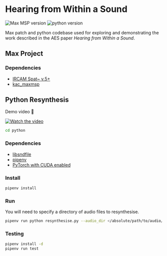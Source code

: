 # Hearing from Within a Sound

![Max MSP version](https://img.shields.io/badge/Max-8+-blue)
![python version](https://img.shields.io/badge/Python-3.11-blue)
<!-- <a href="https://doi.org/10.5281/zenodo.7274474">
![DOI](https://img.shields.io/badge/DOI-10.5281%2Fzenodo.7274474-blue)
</a> -->

Max patch and python codebase used for exploring and demonstrating the work described in the AES paper _Hearing from Within a Sound_.

## Max Project

### Dependencies

-   [IRCAM Spat~ v.5+](https://forum.ircam.fr/projects/detail/spat)
-	[kac_maxmsp](https://github.com/lewiswolf/kac_maxmsp)

## Python Resynthesis

Demo video 🎥

[![Watch the video](https://i.ytimg.com/vi/-0i4IlHmgRs/maxresdefault.jpg)](https://youtu.be/-0i4IlHmgRs)

```bash
cd python
```

### Dependencies

-   [libsndfile](https://github.com/libsndfile/libsndfile)
-   [pipenv](https://formulae.brew.sh/formula/pipenv#default)
- 	[PyTorch with CUDA enabled](https://pytorch.org/get-started/locally/)

### Install

```bash
pipenv install
```

### Run

You will need to specify a directory of audio files to resynthesise.

```bash
pipenv run python resynthesise.py --audio_dir </absolute/path/to/audio/files/>
```

### Testing

```bash
pipenv install -d
pipenv run test
```